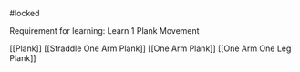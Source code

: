 #locked 

Requirement for learning:  Learn 1 Plank Movement

[[Plank]]
[[Straddle One Arm Plank]]
[[One Arm Plank]]
[[One Arm One Leg Plank]]